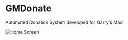 # GMDonate
Automated Donation System developed for Garry's Mod

![Home Screen](https://s3.scriptfodder.com/script_media/2d8ddd3c68242bf76fe169ed08aaab79.png)
